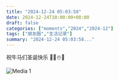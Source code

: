 ```yaml
---
title: "2024-12-24 05:03:58"
date: 2024-12-24T10:00:00+08:00
draft: false
categories: ["moments","2024","2024-12"]
tags: ["朋友圈","生活记录"]
summary: "2024-12-24 05:03:58..."
---
```


祝牛马们圣诞快乐 🎄🎅☃️🎁

![Media 1](/Moments/photos/2024-12-24/202412240503580.jpg)

